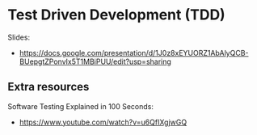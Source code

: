 

# Test Driven Development (TDD)


Slides: 
- https://docs.google.com/presentation/d/1J0z8xEYUORZ1AbAlyQCB-BUepgtZPonvIx5T1MBiPUU/edit?usp=sharing





## Extra resources

Software Testing Explained in 100 Seconds: 
- https://www.youtube.com/watch?v=u6QfIXgjwGQ

